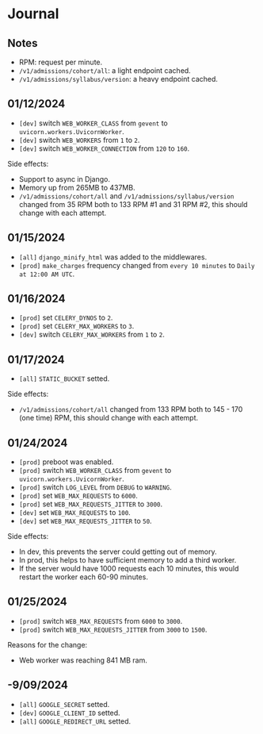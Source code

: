 # Journal

## Notes

- RPM: request per minute.
- `/v1/admissions/cohort/all`: a light endpoint cached.
- `/v1/admissions/syllabus/version`: a heavy endpoint cached.

## 01/12/2024

- `[dev]` switch `WEB_WORKER_CLASS` from `gevent` to `uvicorn.workers.UvicornWorker`.
- `[dev]` switch `WEB_WORKERS` from `1` to `2`.
- `[dev]` switch `WEB_WORKER_CONNECTION` from `120` to `160`.

Side effects:

- Support to async in Django.
- Memory up from 265MB to 437MB.
- `/v1/admissions/cohort/all` and `/v1/admissions/syllabus/version` changed from 35 RPM both to 133 RPM #1 and 31 RPM #2, this should change with each attempt.

## 01/15/2024

- `[all]` `django_minify_html` was added to the middlewares.
- `[prod]` `make_charges` frequency changed from `every 10 minutes` to `Daily at 12:00 AM UTC`.

## 01/16/2024

- `[prod]` set `CELERY_DYNOS` to `2`.
- `[prod]` set `CELERY_MAX_WORKERS` to `3`.
- `[dev]` switch `CELERY_MAX_WORKERS` from `1` to `2`.

## 01/17/2024

- `[all]` `STATIC_BUCKET` setted.

Side effects:

- `/v1/admissions/cohort/all` changed from 133 RPM both to 145 - 170 (one time) RPM, this should change with each attempt.

## 01/24/2024

- `[prod]` preboot was enabled.
- `[prod]` switch `WEB_WORKER_CLASS` from `gevent` to `uvicorn.workers.UvicornWorker`.
- `[prod]` switch `LOG_LEVEL` from `DEBUG` to `WARNING`.
- `[prod]` set `WEB_MAX_REQUESTS` to `6000`.
- `[prod]` set `WEB_MAX_REQUESTS_JITTER` to `3000`.
- `[dev]` set `WEB_MAX_REQUESTS` to `100`.
- `[dev]` set `WEB_MAX_REQUESTS_JITTER` to `50`.

Side effects:

- In dev, this prevents the server could getting out of memory.
- In prod, this helps to have sufficient memory to add a third worker.
- If the server would have 1000 requests each 10 minutes, this would restart the worker each 60-90 minutes.

## 01/25/2024

- `[prod]` switch `WEB_MAX_REQUESTS` from `6000` to `3000`.
- `[prod]` switch `WEB_MAX_REQUESTS_JITTER` from `3000` to `1500`.

Reasons for the change:

- Web worker was reaching 841 MB ram.

## -9/09/2024

- `[all]` `GOOGLE_SECRET` setted.
- `[dev]` `GOOGLE_CLIENT_ID` setted.
- `[all]` `GOOGLE_REDIRECT_URL` setted.
